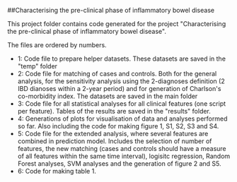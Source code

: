 ##Characterising the pre-clinical phase of inflammatory bowel disease

This project folder contains code generated for the project "Characterising the pre-clinical phase of inflammatory bowel disease".

The files are ordered by numbers. 
- 1: Code file to prepare helper datasets. These datasets are saved in the "temp" folder
- 2: Code file for matching of cases and controls. Both for the general analysis, for the sensitivity analysis using the 2-diagnoses definition (2 IBD dianoses within a 2-year period) and for generation of Charlson's co-morbidity index. The datasets are saved in the main folder 
- 3: Code file for all statistical analyses for all clinical features (one script per feature). Tables of the results are saved in the "results" folder.
- 4: Generations of plots for visualisation of data and analyses performed so far. Also including the code for making figure 1, S1, S2, S3 and S4.
- 5: Code file for the extended analysis, where several features are combined in prediction model. Includes the selection of number of features, the new matching (cases and controls should have a measure of all features within the same time interval), logisitc regression, Random Forest analyses, SVM analyses and the generation of figure 2 and S5.
- 6: Code for making table 1.  

